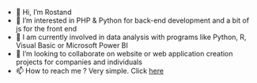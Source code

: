 - 👋 Hi, I’m Rostand
- 👀 I’m interested in PHP & Python for back-end development and a bit of js for the front end
- 🌱 I am currently involved in data analysis with programs like Python, R, Visual Basic or Microsoft Power BI
- 💞️ I’m looking to collaborate on website or web application creation projects for companies and individuals
- 📫 How to reach me ? Very simple. Click  <a href='https://rostand-migan.com/' target='_blank'>here<a/>

<!---
roslove44/roslove44 is a ✨ special ✨ repository because its `README.md` (this file) appears on your GitHub profile.
You can click the Preview link to take a look at your changes.
--->
